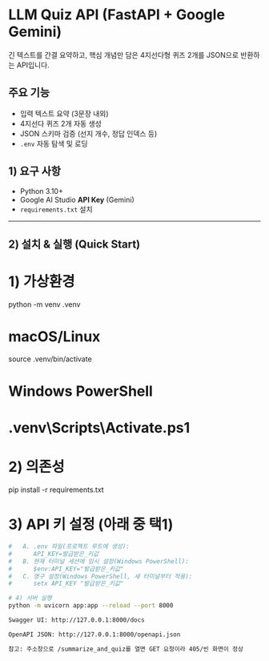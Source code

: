 # LLM Quiz API (FastAPI + Google Gemini)

긴 텍스트를 간결 요약하고, 핵심 개념만 담은 4지선다형 퀴즈 2개를 JSON으로 반환하는 API입니다.

## 주요 기능
- 입력 텍스트 요약 (3문장 내외)
- 4지선다 퀴즈 2개 자동 생성
- JSON 스키마 검증 (선지 개수, 정답 인덱스 등)
- `.env` 자동 탐색 및 로딩

## 1) 요구 사항
- Python 3.10+
- Google AI Studio **API Key** (Gemini)
- `requirements.txt` 설치

---

## 2) 설치 & 실행 (Quick Start)

# 1) 가상환경
python -m venv .venv
# macOS/Linux
source .venv/bin/activate
# Windows PowerShell
# .venv\Scripts\Activate.ps1

# 2) 의존성
pip install -r requirements.txt

# 3) API 키 설정 (아래 중 택1)
```bash
#   A. .env 파일(프로젝트 루트에 생성):
#      API_KEY=발급받은_키값
#   B. 현재 터미널 세션에 임시 설정(Windows PowerShell):
#      $env:API_KEY="발급받은_키값"
#   C. 영구 설정(Windows PowerShell, 새 터미널부터 적용):
#      setx API_KEY "발급받은_키값"

# 4) 서버 실행
python -m uvicorn app:app --reload --port 8000

Swagger UI: http://127.0.0.1:8000/docs

OpenAPI JSON: http://127.0.0.1:8000/openapi.json

참고: 주소창으로 /summarize_and_quiz를 열면 GET 요청이라 405/빈 화면이 정상

